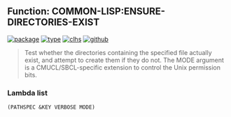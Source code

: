## Function: COMMON-LISP:ENSURE-DIRECTORIES-EXIST
[![package](https://img.shields.io/badge/Package-COMMON--LISP-5f9ea0.svg?style=social&colorA=999999)](../) [![type](https://img.shields.io/badge/Type-Function-5f9ea0.svg?style=social&colorA=999999)](../#function) [![clhs](https://img.shields.io/badge/CLHS-ENSURE--DIRECTORIES--EXIST-5f9ea0.svg?style=social&colorA=999999)](http://www.lispworks.com/documentation/HyperSpec/Body/f_ensu_1.htm) [![github](https://img.shields.io/badge/GitHub-View_the_source-5f9ea0.svg?style=social&colorA=999999&logo=github)](https://github.com/sbcl/sbcl/blob/master/src/code/filesys.lisp/) 

> Test whether the directories containing the specified file
> actually exist, and attempt to create them if they do not.
> The MODE argument is a CMUCL/SBCL-specific extension to control
> the Unix permission bits.

### Lambda list
```
(PATHSPEC &KEY VERBOSE MODE)
```
